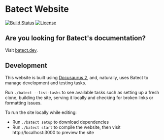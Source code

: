 # Batect Website

[![Build Status](https://github.com/batect/batect.dev/workflows/CI/badge.svg)](https://github.com/batect/batect.dev/actions?query=workflow%3ACI+branch%3Amain)
[![License](https://img.shields.io/github/license/batect/batect.svg)](https://opensource.org/licenses/Apache-2.0)

## Are you looking for Batect's documentation?

Visit [batect.dev](https://batect.dev).

## Development

This website is built using [Docusaurus 2](https://v2.docusaurus.io/), and, naturally, uses Batect to manage development
and testing tasks.

Run `./batect --list-tasks` to see available tasks such as setting up a fresh clone, building the site, serving it locally
and checking for broken links or formatting issues.

To run the site locally while editing:

- Run `./batect setup` to download dependencies
- Run `./batect start` to compile the website, then visit http://localhost:3000 to preview the site
